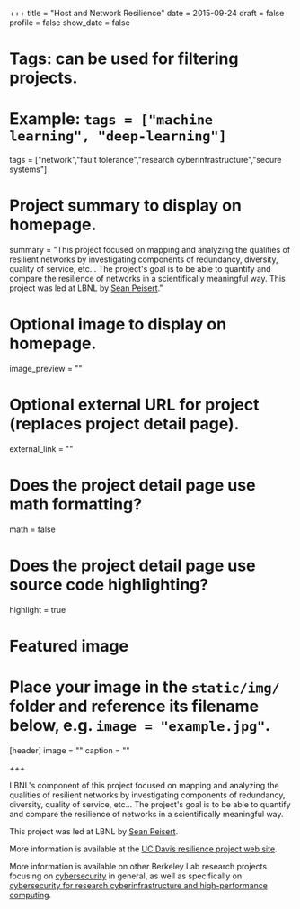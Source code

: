 +++
title = "Host and Network Resilience"
date = 2015-09-24
draft = false
profile = false
show_date = false

# Tags: can be used for filtering projects.
# Example: `tags = ["machine learning", "deep-learning"]`
tags = ["network","fault tolerance","research cyberinfrastructure","secure systems"]

# Project summary to display on homepage.
summary = "This project focused on mapping and analyzing the qualities of resilient networks by investigating components of redundancy, diversity, quality of service, etc... The project's goal is to be able to quantify and compare the resilience of networks in a scientifically meaningful way.  This project was led at LBNL by [Sean Peisert](https://www.cs.ucdavis.edu/~peisert/)."

# Optional image to display on homepage.
image_preview = ""

# Optional external URL for project (replaces project detail page).
external_link = ""

# Does the project detail page use math formatting?
math = false

# Does the project detail page use source code highlighting?
highlight = true

# Featured image
# Place your image in the `static/img/` folder and reference its filename below, e.g. `image = "example.jpg"`.
[header]
image = ""
caption = ""

+++

LBNL's component of this project focused on mapping and analyzing the qualities of resilient networks by investigating components of redundancy, diversity, quality of service, etc... The project's goal is to be able to quantify and compare the resilience of networks in a scientifically meaningful way.
 
This project was led at LBNL by [Sean Peisert](https://www.cs.ucdavis.edu/~peisert/).
 
More information is available at the [UC Davis resilience project web site](http://www.cs.ucdavis.edu/~peisert/projects/resilience.html).

More information is available on other Berkeley Lab research projects focusing on [cybersecurity](/projects/) in general, as well as specifically on [cybersecurity for research cyberinfrastructure and high-performance computing](/research/research-cyberinfrastructure/).
